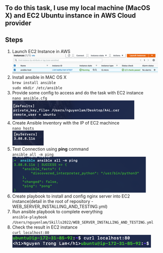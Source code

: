## To do this task, I use my local machine (MacOS X) and EC2 Ubuntu instance in AWS Cloud provider 
## Steps
1. Launch EC2 Instance in AWS  
<space><space>
![Result](./Screen%20Shot%202022-09-25%20at%2020.15.22.png)  
<space><space>
1. Install ansible in MAC OS X   
<space><space>
`brew install ansible`  
<space><space>
`sudo mkdir /etc/ansible`  
<space><space>
1. Provide some config to access and do the task with EC2 instance   
`nano ansible.cfg`  
![Result](./Screen%20Shot%202022-09-25%20at%2020.18.49.png)  
4. Create Ansible Inventory with the IP of EC2 machince  
`nano hosts`  
![Result](./Screen%20Shot%202022-09-25%20at%2020.19.59.png)  
5. Test Connection using **ping** command   
`ansible all -m ping`  
![Result](./Screen%20Shot%202022-09-25%20at%2020.22.03.png)  
6. Create playbook to install and config nginx server into EC2 instance(detail   in the root of repository - WEB_SERVER_INSTALLING_AND_TESTING.yml)  
7. Run ansible playbook to complete everything   
`ansible-playbook /Users/nguyenlam/Skills2022/WEB_SERVER_INSTALLING_AND_TESTING.yml`  
8. Check the result in EC2 instance  
`curl localhost:80`  
![Result](./Screen%20Shot%202022-09-25%20at%2020.26.04.png)  




